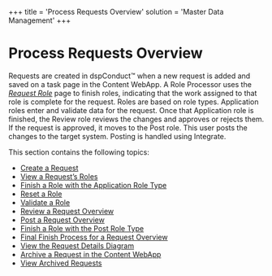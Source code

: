 +++
title = 'Process Requests Overview'
solution = 'Master Data Management'
+++

# Process Requests Overview

Requests are created in dspConduct™ when a new request is added and
saved on a task page in the Content WebApp. A Role Processor uses the
<span style="font-style: italic;">[Request
Role](../Page_Desc/Request_Role_H.htm)</span> page to finish roles,
indicating that the work assigned to that role is complete for the
request. Roles are based on role types. Application roles enter and
validate data for the request. Once that Application role is finished,
the Review role reviews the changes and approves or rejects them. If the
request is approved, it moves to the Post role. This user posts the
changes to the target system. Posting is handled using Integrate.

This section contains the following topics:

  - [Create a Request](Create_a_Request.htm)
  - [View a Request’s Roles](View_a_Requests_Roles.htm)
  - [Finish a Role with the Application Role
    Type](Finish_a_Role_with_the_Application_Role_Type.htm)
  - [Reset a Role](Reset_a_Role.htm)
  - [Validate a Role](Validate_a_Role.htm)
  - [Review a Request Overview](Review_a_Request_Overview.htm)
  - [Post a Request Overview](Post_a_Request.htm)
  - [Finish a Role with the Post Role
    Type](Finish_a_Role_with_the_Post_Role_Type.htm)
  - [Final Finish Process for a Request
    Overview](Final_Finish_Process_for_a_Request_Overview.htm)
  - [View the Request Details
    Diagram](View_the_Request_Details_Diagram.htm)
  - [Archive a Request in the Content
    WebApp](Archive_a_Request_in_the_Content_WebApp.htm)
  - [View Archived Requests](View_Archived_Requests_DGE.htm)

